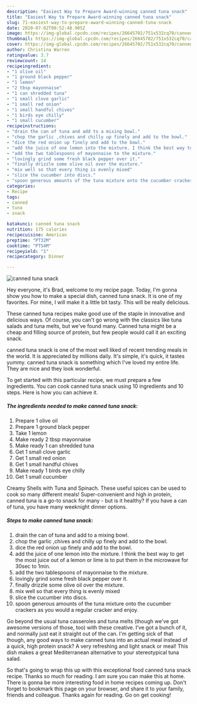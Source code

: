 ```yaml
---
description: "Easiest Way to Prepare Award-winning canned tuna snack"
title: "Easiest Way to Prepare Award-winning canned tuna snack"
slug: 71-easiest-way-to-prepare-award-winning-canned-tuna-snack
date: 2020-07-02T00:52:48.905Z
image: https://img-global.cpcdn.com/recipes/26645702/751x532cq70/canned-tuna-snack-recipe-main-photo.jpg
thumbnail: https://img-global.cpcdn.com/recipes/26645702/751x532cq70/canned-tuna-snack-recipe-main-photo.jpg
cover: https://img-global.cpcdn.com/recipes/26645702/751x532cq70/canned-tuna-snack-recipe-main-photo.jpg
author: Christina Warren
ratingvalue: 3.7
reviewcount: 14
recipeingredient:
- "1 olive oil"
- "1 ground black pepper"
- "1 lemon"
- "2 tbsp mayonnaise"
- "1 can shredded tuna"
- "1 small clove garlic"
- "1 small red onion"
- "1 small handful chives"
- "1 birds eye chilly"
- "1 small cucumber"
recipeinstructions:
- "drain the can of tuna and add to a mixing bowl."
- "chop the garlic ,chives and chilly up finely and add to the bowl."
- "dice the red onion up finely and add to the bowl."
- "add the juice of one lemon into the mixture. I think the best way to get the most juice out of a lemon or lime is to put them in the microwave for 30sec to 1min."
- "add the two tablespoons of mayonnaise to the mixture."
- "lovingly grind some fresh black pepper over it."
- "finally drizzle some olive oil over the mixture."
- "mix well so that every thing is evenly mixed"
- "slice the cucumber into discs."
- "spoon generous amounts of the tuna mixture onto the cucumber crackers as you would a regular cracker and enjoy."
categories:
- Recipe
tags:
- canned
- tuna
- snack

katakunci: canned tuna snack 
nutrition: 175 calories
recipecuisine: American
preptime: "PT32M"
cooktime: "PT54M"
recipeyield: "1"
recipecategory: Dinner

---
```



![canned tuna snack](https://img-global.cpcdn.com/recipes/26645702/751x532cq70/canned-tuna-snack-recipe-main-photo.jpg)

Hey everyone, it's Brad, welcome to my recipe page. Today, I'm gonna show you how to make a special dish, canned tuna snack. It is one of my favorites. For mine, I will make it a little bit tasty. This will be really delicious.

These canned tuna recipes make good use of the staple in innovative and delicious ways. Of course, you can&#39;t go wrong with the classics like tuna salads and tuna melts, but we&#39;ve found many. Canned tuna might be a cheap and filling source of protein, but few people would call it an exciting snack.

canned tuna snack is one of the most well liked of recent trending meals in the world. It is appreciated by millions daily. It's simple, it's quick, it tastes yummy. canned tuna snack is something which I've loved my entire life. They are nice and they look wonderful.


To get started with this particular recipe, we must prepare a few ingredients. You can cook canned tuna snack using 10 ingredients and 10 steps. Here is how you can achieve it.

<!--inarticleads1-->

##### The ingredients needed to make canned tuna snack:

1. Prepare 1 olive oil
1. Prepare 1 ground black pepper
1. Take 1 lemon
1. Make ready 2 tbsp mayonnaise
1. Make ready 1 can shredded tuna
1. Get 1 small clove garlic
1. Get 1 small red onion
1. Get 1 small handful chives
1. Make ready 1 birds eye chilly
1. Get 1 small cucumber


Creamy Shells with Tuna and Spinach. These useful spices can be used to cook so many different meals! Super-convenient and high in protein, canned tuna is a go-to snack for many - but is it healthy? If you have a can of tuna, you have many weeknight dinner options. 

<!--inarticleads2-->

##### Steps to make canned tuna snack:

1. drain the can of tuna and add to a mixing bowl.
1. chop the garlic ,chives and chilly up finely and add to the bowl.
1. dice the red onion up finely and add to the bowl.
1. add the juice of one lemon into the mixture. I think the best way to get the most juice out of a lemon or lime is to put them in the microwave for 30sec to 1min.
1. add the two tablespoons of mayonnaise to the mixture.
1. lovingly grind some fresh black pepper over it.
1. finally drizzle some olive oil over the mixture.
1. mix well so that every thing is evenly mixed
1. slice the cucumber into discs.
1. spoon generous amounts of the tuna mixture onto the cucumber crackers as you would a regular cracker and enjoy.


Go beyond the usual tuna casseroles and tuna melts (though we&#39;ve got awesome versions of those, too) with these creative. I&#39;ve got a bunch of it, and normally just eat it straight out of the can. I&#39;m getting sick of that though, any good ways to make canned tuna into an actual meal instead of a quick, high protein snack? A very refreshing and light snack or meal! This dish makes a great Mediterranean alternative to your stereotypical tuna salad. 

So that's going to wrap this up with this exceptional food canned tuna snack recipe. Thanks so much for reading. I am sure you can make this at home. There is gonna be more interesting food in home recipes coming up. Don't forget to bookmark this page on your browser, and share it to your family, friends and colleague. Thanks again for reading. Go on get cooking!
